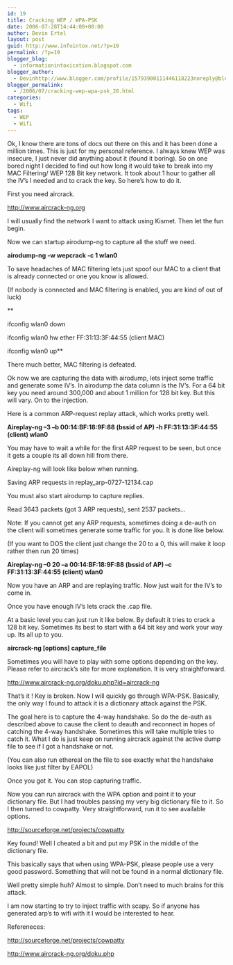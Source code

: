 ```yaml
---
id: 19
title: Cracking WEP / WPA-PSK
date: 2006-07-28T14:44:00+00:00
author: Devin Ertel
layout: post
guid: http://www.infointox.net/?p=19
permalink: /?p=19
blogger_blog:
  - informationintoxication.blogspot.com
blogger_author:
  - Devinhttp://www.blogger.com/profile/15793900111446118223noreply@blogger.com
blogger_permalink:
  - /2006/07/cracking-wep-wpa-psk_28.html
categories:
  - Wifi
tags:
  - WEP
  - Wifi
---
```

Ok, I know there are tons of docs out there on this and it has been done a million times. This is just for my personal reference. I always knew WEP was insecure, I just never did anything about it (found it boring). So on one bored night I decided to find out how long it would take to break into my MAC Filtering/ WEP 128 Bit key network. It took about 1 hour to gather all the IV’s I needed and to crack the key. So here’s how to do it.

First you need aircrack.
  
<http://www.aircrack-ng.org>

I will usually find the network I want to attack using Kismet. Then let the fun begin.
  
Now we can startup airodump-ng to capture all the stuff we need.

**airodump-ng -w wepcrack -c 1 wlan0**

To save headaches of MAC filtering lets just spoof our MAC to a client that is already connected or one you know is allowed.
  
(If nobody is connected and MAC filtering is enabled, you are kind of out of luck)
  
**
  
ifconfig wlan0 down
  
ifconfig wlan0 hw ether FF:31:13:3F:44:55 (client MAC)
  
ifconfig wlan0 up**

There much better, MAC filtering is defeated.

Ok now we are capturing the data with airodump, lets inject some traffic and generate some IV’s. In airodump the data column is the IV’s. For a 64 bit key you need around 300,000 and about 1 million for 128 bit key. But this will vary. On to the injection.

Here is a common ARP-request replay attack, which works pretty well.

**Aireplay-ng –3 –b 00:14:BF:18:9F:88 (bssid of AP) -h FF:31:13:3F:44:55 (client) wlan0**

You may have to wait a while for the first ARP request to be seen, but once it gets a couple its all down hill from there.

Aireplay-ng will look like below when running.

Saving ARP requests in replay_arp-0727-12134.cap
  
You must also start airodump to capture replies.
  
Read 3643 packets (got 3 ARP requests), sent 2537 packets&#8230;

Note: If you cannot get any ARP requests, sometimes doing a de-auth on the client will sometimes generate some traffic for you. It is done like below.
  
(If you want to DOS the client just change the 20 to a 0, this will make it loop rather then run 20 times)

**Aireplay-ng –0 20 –a 00:14:BF:18:9F:88 (bssid of AP) –c FF:31:13:3F:44:55 (client) wlan0**

Now you have an ARP and are replaying traffic. Now just wait for the IV’s to come in.
  
Once you have enough IV’s lets crack the .cap file.

At a basic level you can just run it like below. By default it tries to crack a 128 bit key. Sometimes its best to start with a 64 bit key and work your way up. Its all up to you.

**aircrack-ng [options] capture_file**

Sometimes you will have to play with some options depending on the key. Please refer to aircrack’s site for more explanation. It is very straightforward.

<http://www.aircrack-ng.org/doku.php?id=aircrack-ng>

That’s it ! Key is broken. Now I will quickly go through WPA-PSK. Basically, the only way I found to attack it is a dictionary attack against the PSK.

The goal here is to capture the 4-way handshake. So do the de-auth as described above to cause the client to deauth and reconnect in hopes of catching the 4-way handshake. Sometimes this will take multiple tries to catch it. What I do is just keep on running aircrack against the active dump file to see if I got a handshake or not.
  
(You can also run ethereal on the file to see exactly what the handshake looks like just filter by EAPOL)

Once you got it. You can stop capturing traffic.

Now you can run aircrack with the WPA option and point it to your dictionary file. But I had troubles passing my very big dictionary file to it. So I then turned to cowpatty. Very straightforward, run it to see available options.

<http://sourceforge.net/projects/cowpatty>

Key found! Well I cheated a bit and put my PSK in the middle of the dictionary file.

This basically says that when using WPA-PSK, please people use a very good password. Something that will not be found in a normal dictionary file.

Well pretty simple huh? Almost to simple. Don&#8217;t need to much brains for this attack.

I am now starting to try to inject traffic with scapy. So if anyone has generated arp’s to wifi with it I would be interested to hear.

Refereneces:
  
<http://sourceforge.net/projects/cowpatty>
  
<http://www.aircrack-ng.org/doku.php>